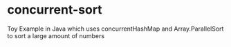 # concurrent-sort
Toy Example in Java which uses concurrentHashMap and Array.ParallelSort to sort a large amount of numbers
